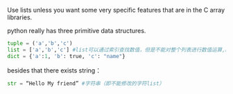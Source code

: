 Use lists unless you want some very specific features that are in the C array libraries.

python really has three primitive data structures.

```python
tuple = ('a','b','c')
list = ['a','b','c'] #list可以通过索引查找数值，但是不能对整个列表进行数值运算,np.array是数组，也可以通过索引值查找数据，但是能对整个数组进行数值运算。
dict = {'a':1, 'b': true, 'c': "name"}
```

besides that there exists string： 

```python
str = “Hello My friend” #字符串（即不能修改的字符list）
```

